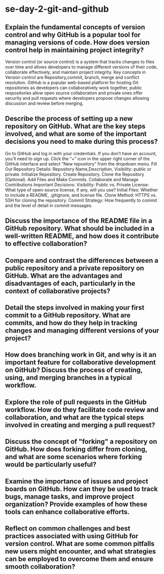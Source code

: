 # se-day-2-git-and-github
## Explain the fundamental concepts of version control and why GitHub is a popular tool for managing versions of code. How does version control help in maintaining project integrity?
Version control (or source control) is a system that tracks changes to files over time and allows developers to manage different versions of their code, collaborate effectively, and maintain project integrity. Key concepts in Version control are Repository,commit, branch, merge and conflict resolution.
GitHub is a popular web-based platform for hosting Git repositories as developers can collaboratively work together, public respositories allow open source collaboration and private ones offer security and pull requests where developers propose changes allowing discussion  and review before merging.
## Describe the process of setting up a new repository on GitHub. What are the key steps involved, and what are some of the important decisions you need to make during this process?
 Go to GitHub and log in with your credentials. If you don’t have an account, you'll need to sign up. Click the “+” icon in the upper right corner of the GitHub interface and select “New repository” from the dropdown menu.  Fill Out Repository Details: Repository Name,Description, Visibility: public or private.  Initialize Repository. Create Repository.  Clone the Repository (Optional). Add Files and Make Commits. Collaborate and Manage Contributions
 Important Decisions:
Visibility: Public vs. Private
License: What type of open-source license, if any, will you use?
Initial Files: Whether to include a README, .gitignore, and license file.
Clone Method: HTTPS vs. SSH for cloning the repository.
Commit Strategy: How frequently to commit and the level of detail in commit messages.  
## Discuss the importance of the README file in a GitHub repository. What should be included in a well-written README, and how does it contribute to effective collaboration?

## Compare and contrast the differences between a public repository and a private repository on GitHub. What are the advantages and disadvantages of each, particularly in the context of collaborative projects?

## Detail the steps involved in making your first commit to a GitHub repository. What are commits, and how do they help in tracking changes and managing different versions of your project?

## How does branching work in Git, and why is it an important feature for collaborative development on GitHub? Discuss the process of creating, using, and merging branches in a typical workflow.

## Explore the role of pull requests in the GitHub workflow. How do they facilitate code review and collaboration, and what are the typical steps involved in creating and merging a pull request?

## Discuss the concept of "forking" a repository on GitHub. How does forking differ from cloning, and what are some scenarios where forking would be particularly useful?

## Examine the importance of issues and project boards on GitHub. How can they be used to track bugs, manage tasks, and improve project organization? Provide examples of how these tools can enhance collaborative efforts.

## Reflect on common challenges and best practices associated with using GitHub for version control. What are some common pitfalls new users might encounter, and what strategies can be employed to overcome them and ensure smooth collaboration?

